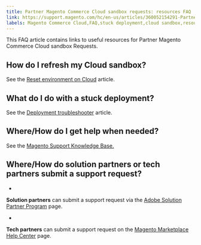 ```yaml
---
title: Partner Magento Commerce Cloud sandbox requests: resources FAQ
link: https://support.magento.com/hc/en-us/articles/360052154291-Partner-Magento-Commerce-Cloud-sandbox-requests-resources-FAQ
labels: Magento Commerce Cloud,FAQ,stuck deployment,cloud sandbox,resources,solution partner,tech partner
---
```


This FAQ article contains links to useful resources for Partner Magento Commerce Cloud sandbox Requests.

## How do I refresh my Cloud sandbox?

See the [Reset environment on Cloud](https://support.magento.com/hc/en-us/articles/360000852534) article.

## What do I do with a stuck deployment?

See the [Deployment troubleshooter](https://support.magento.com/hc/en-us/articles/360040986912) article.

## Where/How do I get help when needed?

See the [Magento Support Knowledge Base.](https://support.magento.com/hc/en-us)

## Where/How do solution partners or tech partners submit a support request?

* 
**Solution partners** can submit a support request via the [Adobe Solution Partner Program](https://solutionpartners.adobe.com/content/spp/us/en/home/hp/connect/help_faq/help_sandbox.html) page.

* 
**Tech partners** can submit a support request on the [Magento Marketplace Help Center](https://marketplacesupport.magento.com/hc/en-us/requests) page.

